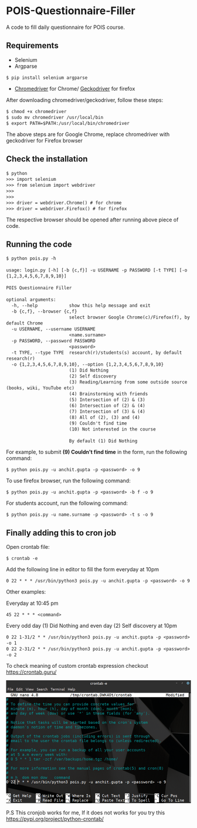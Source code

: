 # POIS-Questionnaire-Filler

A code to fill daily questionnaire for POIS course.

## Requirements

- Selenium
- Argparse
```
$ pip install selenium argparse
```
- [Chromedriver](https://chromedriver.chromium.org/downloads) for Chrome/ [Geckodriver](https://github.com/mozilla/geckodriver/releases) for firefox

After downloading chromedriver/geckodriver, follow these steps:
```
$ chmod +x chromedriver
$ sudo mv chromedriver /usr/local/bin
$ export PATH=$PATH:/usr/local/bin/chromedriver
```

The above steps are for Google Chrome, replace chromedriver with geckodriver for Firefox browser

## Check the installation
```
$ python
>>> import selenium
>>> from selenium import webdriver
>>> 
>>> 
>>> driver = webdriver.Chrome() # for chrome
>>> driver = webdriver.Firefox() # for firefox
```
The respective browser should be opened after running above piece of code.

## Running the code

```
$ python pois.py -h

usage: login.py [-h] [-b {c,f}] -u USERNAME -p PASSWORD [-t TYPE] [-o {1,2,3,4,5,6,7,8,9,10}]

POIS Questionnaire Filler

optional arguments:
  -h, --help            show this help message and exit
  -b {c,f}, --browser {c,f}
                        select browser Google Chrome(c)/Firefox(f), by default Chrome
  -u USERNAME, --username USERNAME
                        <name.surname>
  -p PASSWORD, --password PASSWORD
                        <password>
  -t TYPE, --type TYPE  research(r)/students(s) account, by default research(r)
  -o {1,2,3,4,5,6,7,8,9,10}, --option {1,2,3,4,5,6,7,8,9,10}
                        (1) Did Nothing
                        (2) Self discovery 
                        (3) Reading/Learning from some outside source (books, wiki, YouTube etc) 
                        (4) Brainstorming with friends 
                        (5) Intersection of (2) & (3) 
                        (6) Intersection of (2) & (4) 
                        (7) Intersection of (3) & (4) 
                        (8) All of (2), (3) and (4) 
                        (9) Couldn't find time 
                        (10) Not interested in the course
                        
                        By default (1) Did Nothing
```

For example, to submit **(9) Couldn't find time** in the form, run the following command:
```
$ python pois.py -u anchit.gupta -p <password> -o 9
```

To use firefox browser, run the following command:
```
$ python pois.py -u anchit.gupta -p <password> -b f -o 9
```

For students account, run the following command:
```
$ python pois.py -u name.surname -p <password> -t s -o 9
```

## Finally adding this to cron job

Open crontab file:
```
$ crontab -e
```

Add the following line in editor to fill the form everyday at 10pm
```
0 22 * * * /usr/bin/python3 pois.py -u anchit.gupta -p <password> -o 9
```

Other examples:

Everyday at 10:45 pm
```
45 22 * * * <command> 
```

Every odd day (1) Did Nothing and even day (2) Self discovery at 10pm
```
0 22 1-31/2 * * /usr/bin/python3 pois.py -u anchit.gupta -p <password> -o 1
0 22 2-31/2 * * /usr/bin/python3 pois.py -u anchit.gupta -p <password> -o 2
```

To check meaning of custom crontab expression checkout https://crontab.guru/

![crontab file](./pois.png)

P.S This cronjob works for me, If it does not works for you try this https://pypi.org/project/python-crontab/
